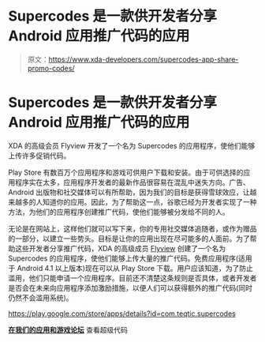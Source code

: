 # Supercodes 是一款供开发者分享 Android 应用推广代码的应用

> 原文：<https://www.xda-developers.com/supercodes-app-share-promo-codes/>

# Supercodes 是一款供开发者分享 Android 应用推广代码的应用

XDA 的高级会员 Flyview 开发了一个名为 Supercodes 的应用程序，使他们能够上传许多促销代码。

Play Store 有数百万个应用程序和游戏可供用户下载和安装。由于可供选择的应用程序实在太多，应用程序开发者的最新作品很容易在混乱中迷失方向。广告、Android 出版物和社交媒体可以有所帮助，因为我们的目标是获得雪球效应，让越来越多的人知道你的应用。因此，为了帮助这一点，谷歌已经为开发者实现了一种方法，为他们的应用程序创建推广代码，使他们能够被分发给不同的人。

无论是在网站上，这样他们就可以写下来，你的专用社交媒体追随者，或作为赠品的一部分，以建立一些势头。目标是让你的应用出现在尽可能多的人面前。为了帮助这些开发者分享推广代码，XDA 的高级成员 [Flyview](https://forum.xda-developers.com/member.php?u=2584205) 创建了一个名为 Supercodes 的应用程序，使他们能够上传大量的推广代码。免费应用程序(适用于 Android 4.1 以上版本)现在可以从 Play Store 下载。用户应该知道，为了防止滥用，他们只能申请一个应用程序。目前还不清楚这条规则是否具体，或者开发者是否会在未来向应用程序添加激励措施，以便人们可以获得额外的推广代码(同时仍然不会滥用系统)。

https://play.google.com/store/apps/details?id=com.teqtic.supercodes

[**在我们的应用和游戏论坛**](https://forum.xda-developers.com/android/apps-games/app-supercodes-promo-codes-calling-t3770216) 查看超级代码
